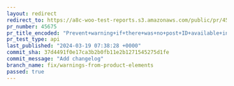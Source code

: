 ```yaml
---
layout: redirect
redirect_to: https://a8c-woo-test-reports.s3.amazonaws.com/public/pr/45675/api/index.html
pr_number: 45675
pr_title_encoded: "Prevent+warning+if+there+was+no+post+ID+available+in+some+product+elements"
pr_test_type: api
last_published: "2024-03-19 07:38:28 +0000"
commit_sha: 37d4491f0e17ca3b2b0fb11e2b1271545275d1fe
commit_message: "Add changelog"
branch_name: fix/warnings-from-product-elements
passed: true
---
```


